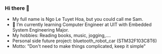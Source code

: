 ### Hi there 👋

- My full name is Ngo Le Tuyet Hoa, but you could call me Sam.
- 🌱 I’m currently learning Computer Engineer at UIT with Embedded System Engineering Major.
- My hobbies: Reading books, music, jogging,....
- Personal side future project: bluetooth_robot_car (STM32F103C8T6)
- Motto: "Don't need to make things complicated, keep it simple"
